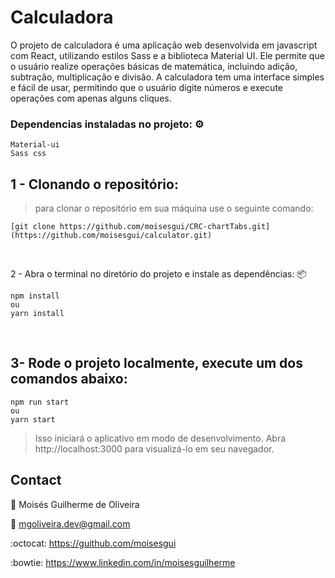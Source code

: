 # Calculadora #

O projeto de calculadora é uma aplicação web desenvolvida em javascript com React, utilizando estilos Sass e a biblioteca Material UI. 
Ele permite que o usuário realize operações básicas de matemática, incluindo adição, subtração, multiplicação e divisão. 
A calculadora tem uma interface simples e fácil de usar, permitindo que o usuário digite números e execute operações com apenas alguns cliques.


### Dependencias instaladas no projeto: ⚙️

```
Material-ui
Sass css
```

## 1 - Clonando o repositório: 
> para clonar o repositório em sua máquina use o seguinte comando:
```
[git clone https://github.com/moisesgui/CRC-chartTabs.git](https://github.com/moisesgui/calculator.git)
```
</br>

2 - Abra o terminal no diretório do projeto e instale as dependências: 📦

```
npm install
ou
yarn install

```
</br>

## 3- Rode o projeto localmente, execute um dos comandos abaixo:
```
npm run start
ou
yarn start
```
> Isso iniciará o aplicativo em modo de desenvolvimento. Abra http://localhost:3000 para visualizá-lo em seu navegador.
> 
## Contact

👤  Moisés Guilherme de Oliveira

:e-mail:  mgoliveira.dev@gmail.com

:octocat:  https://guithub.com/moisesgui

:bowtie:  https://www.linkedin.com/in/moisesguilherme
